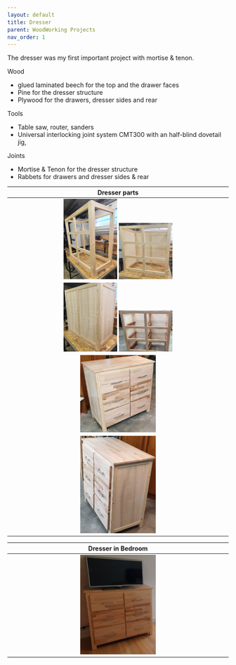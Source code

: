 ```yaml
---
layout: default
title: Dresser
parent: WoodWorking Projects
nav_order: 1
---
```

The dresser was my first important project with mortise & tenon.

Wood
* glued laminated beech for the top and the drawer faces
* Pine for the dresser structure
* Plywood for the drawers, dresser sides and rear

Tools
* Table saw, router, sanders
* Universal interlocking joint system CMT300 with an half-blind dovetail jig,  

Joints
* Mortise & Tenon for the dresser structure
* Rabbets for drawers and dresser sides & rear

|                             Dresser parts                              |
|:----------------------------------------------------------------------:|
|  <img alt="image" height="25%" src="/media/Dresser.jpg" width="25%"/>  <img alt="image" height="25%" src="/media/Dresser_1.jpg" width="25%"/> | 
| <img alt="image" height="25%" src="/media/Dresser_2.jpg" width="25%"/>  <img alt="image" height="25%" src="/media/Dresser_3.jpg" width="25%"/> | 
| <img alt="image" height="35%" src="/media/Dresser_4.jpg" width="35%"/> | 
| <img alt="image" height="35%" src="/media/Dresser_5.jpg" width="35%"/> | 

|                           Dresser in Bedroom                           |
|:----------------------------------------------------------------------:|  
| <img alt="image" height="35%" src="/media/Dresser_6.jpg" width="35%"/> | 
